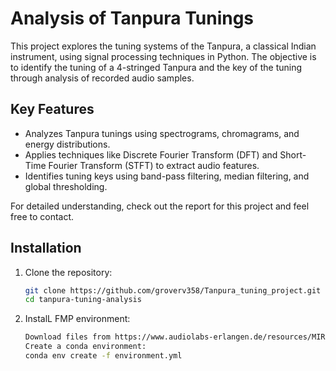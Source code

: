 # Analysis of Tanpura Tunings

This project explores the tuning systems of the Tanpura, a classical Indian instrument, using signal processing techniques in Python. The objective is to identify the tuning of a 4-stringed Tanpura and the key of the tuning through analysis of recorded audio samples.

## Key Features

- Analyzes Tanpura tunings using spectrograms, chromagrams, and energy distributions.
- Applies techniques like Discrete Fourier Transform (DFT) and Short-Time Fourier Transform (STFT) to extract audio features.
- Identifies tuning keys using band-pass filtering, median filtering, and global thresholding.

For detailed understanding, check out the report for this project and feel free to contact.

## Installation

1. Clone the repository:
   ```bash
   git clone https://github.com/groverv358/Tanpura_tuning_project.git
   cd tanpura-tuning-analysis
2. InstalL FMP environment:
   ```bash
   Download files from https://www.audiolabs-erlangen.de/resources/MIR/FMP/FMP_1.2.6.zip
   Create a conda environment:
   conda env create -f environment.yml
